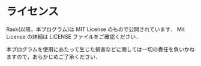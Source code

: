 # ライセンス

Rask(以降，本プログラム)は MIT License のもので公開されています．
Mit License の詳細は LICENSE ファイルをご確認ください．

本プログラムを使用にあたって生じた損害などに関しては一切の責任を負いかねますので，あらかじめご了承ください．
